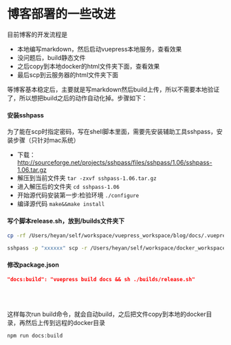 # 博客部署的一些改进



目前博客的开发流程是

- 本地编写markdown，然后启动vuepress本地服务，查看效果
- 没问题后，build静态文件
- 之后copy到本地docker的html文件夹下面，查看效果
- 最后scp到云服务器的html文件夹下面

等博客基本稳定后，主要就是写markdown然后build上传，所以不需要本地验证了，所以想把build之后的动作自动化掉。步骤如下：

#### 安装sshpass

为了能在scp时指定密码，写在shell脚本里面，需要先安装辅助工具sshpass，安装步骤（只针对mac系统）

- 下载：http://sourceforge.net/projects/sshpass/files/sshpass/1.06/sshpass-1.06.tar.gz
- 解压到当前文件夹 `tar -zxvf sshpass-1.06.tar.gz`
- 进入解压后的文件夹 `cd sshpass-1.06`
- 开始源代码安装第一步:检验环境 `./configure`
- 编译源代码 `make&&make install`

#### 写个脚本release.sh，放到/builds文件夹下

```sh
cp -rf /Users/heyan/self/workspace/vuepress_workspace/blog/docs/.vuepress/dist/* /Users/heyan/self/workspace/docker_workspace/nginx_blog/html

sshpass -p "xxxxxx" scp -r /Users/heyan/self/workspace/docker_workspace/nginx_blog/html/* root@heyan.site:/home/nginx_blog/html
```

#### **修改package.json**

```json
"docs:build": "vuepress build docs && sh ./builds/release.sh"
```

<br />

<br />

这样每次run build命令，就会自动build，之后把文件copy到本地的docker目录，再然后上传到远程的docker目录

```sh
npm run docs:build
```

